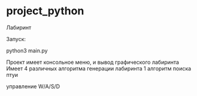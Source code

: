 ﻿# project_python
Лабиринт

Запуск:

python3 main.py

Проект имеет консольное меню,
и вывод графического лабиринта
Имеет 4 различных алгоритма генерации лабиринта
1 алгоритм поиска птуи

управление W/A/S/D
